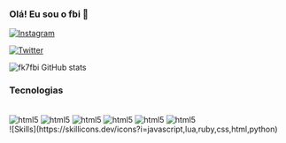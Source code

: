 ### Olá! Eu sou o fbi 🦇

[![Instagram](https://img.shields.io/badge/Instagram-E4405F?style=for-the-badge&logo=instagram&logoColor=white)](https://www.instagram.com/fk7fbi/)

[![Twitter](https://img.shields.io/badge/Twitter-1DA1F2?style=for-the-badge&logo=twitter&logoColor=white)](https://twitter.com/iS2ash)

![fk7fbi GitHub stats](https://github-readme-stats.vercel.app/api?username=fk7fbi&show_icons=true&theme=radical)

### Tecnologias

<div style="display: inline_block"><br/>
 <img align="center" alt="html5" src="https://img.shields.io/badge/HTML5-E34F26?style=for-the-badge&logo=html5&logoColor=white" />
 <img align="center" alt="html5" src="https://img.shields.io/badge/CSS3-1572B6?style=for-the-badge&logo=css3&logoColor=white" />
 <img align="center" alt="html5" src="https://img.shields.io/badge/JavaScript-323330?style=for-the-badge&logo=javascript&logoColor=F7DF1E" />
 <img align="center" alt="html5" src="https://img.shields.io/badge/Node.js-43853D?style=for-the-badge&logo=node.js&logoColor=white" />
 <img align="center" alt="html5" src="https://img.shields.io/badge/React-20232A?style=for-the-badge&logo=react&logoColor=61DAFB" />
 <img align="center" alt="html5" src="https://img.shields.io/badge/TypeScript-007ACC?style=for-the-badge&logo=typescript&logoColor=white" />
 </div>
![Skills](https://skillicons.dev/icons?i=javascript,lua,ruby,css,html,python)
